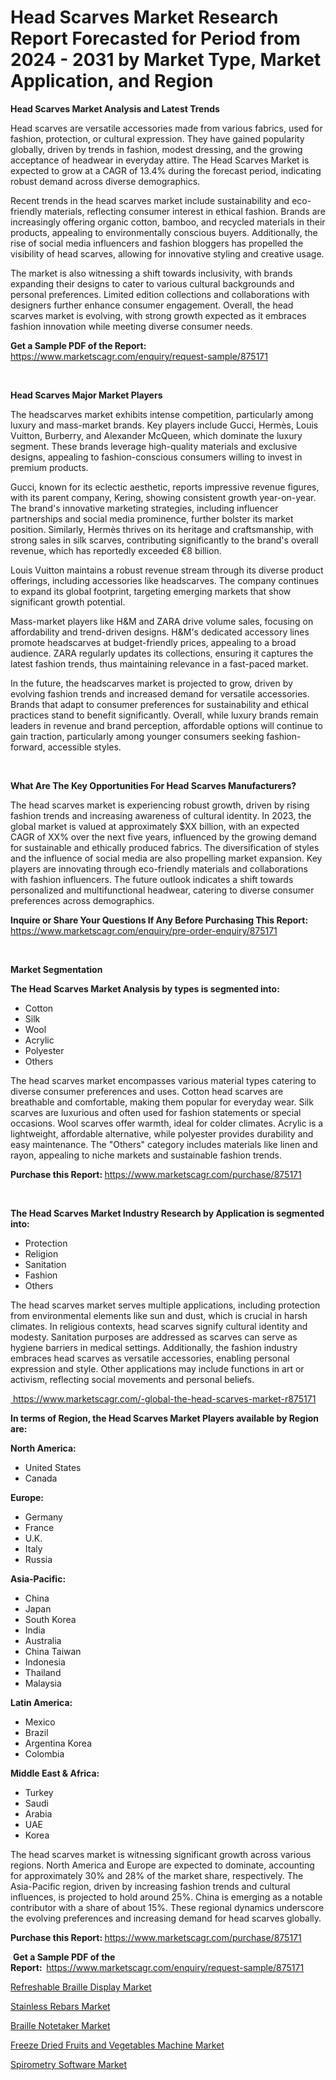 <p><h1>Head Scarves Market Research Report Forecasted for Period from 2024 -  2031 by Market Type, Market Application, and Region</h1></p><p><strong>Head Scarves Market Analysis and Latest Trends</strong></p>
<p><p>Head scarves are versatile accessories made from various fabrics, used for fashion, protection, or cultural expression. They have gained popularity globally, driven by trends in fashion, modest dressing, and the growing acceptance of headwear in everyday attire. The Head Scarves Market is expected to grow at a CAGR of 13.4% during the forecast period, indicating robust demand across diverse demographics.</p><p>Recent trends in the head scarves market include sustainability and eco-friendly materials, reflecting consumer interest in ethical fashion. Brands are increasingly offering organic cotton, bamboo, and recycled materials in their products, appealing to environmentally conscious buyers. Additionally, the rise of social media influencers and fashion bloggers has propelled the visibility of head scarves, allowing for innovative styling and creative usage.</p><p>The market is also witnessing a shift towards inclusivity, with brands expanding their designs to cater to various cultural backgrounds and personal preferences. Limited edition collections and collaborations with designers further enhance consumer engagement. Overall, the head scarves market is evolving, with strong growth expected as it embraces fashion innovation while meeting diverse consumer needs.</p></p>
<p><strong>Get a Sample PDF of the Report:&nbsp;</strong> <a href="https://www.marketscagr.com/enquiry/request-sample/875171?utm_campaign=1832&utm_medium=2&utm_source=Github&utm_content=ia&utm_term=03122024&utm_id=head-scarves">https://www.marketscagr.com/enquiry/request-sample/875171</a></p>
<p>&nbsp;</p>
<p><strong>Head Scarves Major Market Players</strong></p>
<p><p>The headscarves market exhibits intense competition, particularly among luxury and mass-market brands. Key players include Gucci, Hermès, Louis Vuitton, Burberry, and Alexander McQueen, which dominate the luxury segment. These brands leverage high-quality materials and exclusive designs, appealing to fashion-conscious consumers willing to invest in premium products.</p><p>Gucci, known for its eclectic aesthetic, reports impressive revenue figures, with its parent company, Kering, showing consistent growth year-on-year. The brand's innovative marketing strategies, including influencer partnerships and social media prominence, further bolster its market position. Similarly, Hermès thrives on its heritage and craftsmanship, with strong sales in silk scarves, contributing significantly to the brand's overall revenue, which has reportedly exceeded €8 billion.</p><p>Louis Vuitton maintains a robust revenue stream through its diverse product offerings, including accessories like headscarves. The company continues to expand its global footprint, targeting emerging markets that show significant growth potential.</p><p>Mass-market players like H&M and ZARA drive volume sales, focusing on affordability and trend-driven designs. H&M's dedicated accessory lines promote headscarves at budget-friendly prices, appealing to a broad audience. ZARA regularly updates its collections, ensuring it captures the latest fashion trends, thus maintaining relevance in a fast-paced market.</p><p>In the future, the headscarves market is projected to grow, driven by evolving fashion trends and increased demand for versatile accessories. Brands that adapt to consumer preferences for sustainability and ethical practices stand to benefit significantly. Overall, while luxury brands remain leaders in revenue and brand perception, affordable options will continue to gain traction, particularly among younger consumers seeking fashion-forward, accessible styles.</p></p>
<p>&nbsp;</p>
<p><strong>What Are The Key Opportunities For Head Scarves Manufacturers?</strong></p>
<p><p>The head scarves market is experiencing robust growth, driven by rising fashion trends and increasing awareness of cultural identity. In 2023, the global market is valued at approximately $XX billion, with an expected CAGR of XX% over the next five years, influenced by the growing demand for sustainable and ethically produced fabrics. The diversification of styles and the influence of social media are also propelling market expansion. Key players are innovating through eco-friendly materials and collaborations with fashion influencers. The future outlook indicates a shift towards personalized and multifunctional headwear, catering to diverse consumer preferences across demographics.</p></p>
<p><strong>Inquire or Share Your Questions If Any Before Purchasing This Report:</strong> <a href="https://www.marketscagr.com/enquiry/pre-order-enquiry/875171?utm_campaign=1832&utm_medium=2&utm_source=Github&utm_content=ia&utm_term=03122024&utm_id=head-scarves">https://www.marketscagr.com/enquiry/pre-order-enquiry/875171</a></p>
<p>&nbsp;</p>
<p><strong>Market Segmentation</strong></p>
<p><strong>The Head Scarves Market Analysis by types is segmented into:</strong></p>
<p><ul><li>Cotton</li><li>Silk</li><li>Wool</li><li>Acrylic</li><li>Polyester</li><li>Others</li></ul></p>
<p><p>The head scarves market encompasses various material types catering to diverse consumer preferences and uses. Cotton head scarves are breathable and comfortable, making them popular for everyday wear. Silk scarves are luxurious and often used for fashion statements or special occasions. Wool scarves offer warmth, ideal for colder climates. Acrylic is a lightweight, affordable alternative, while polyester provides durability and easy maintenance. The "Others" category includes materials like linen and rayon, appealing to niche markets and sustainable fashion trends.</p></p>
<p><strong>Purchase this Report:&nbsp;</strong><a href="https://www.marketscagr.com/purchase/875171?utm_campaign=1832&utm_medium=2&utm_source=Github&utm_content=ia&utm_term=03122024&utm_id=head-scarves">https://www.marketscagr.com/purchase/875171</a></p>
<p>&nbsp;</p>
<p><strong>The Head Scarves Market Industry Research by Application is segmented into:</strong></p>
<p><ul><li>Protection</li><li>Religion</li><li>Sanitation</li><li>Fashion</li><li>Others</li></ul></p>
<p><p>The head scarves market serves multiple applications, including protection from environmental elements like sun and dust, which is crucial in harsh climates. In religious contexts, head scarves signify cultural identity and modesty. Sanitation purposes are addressed as scarves can serve as hygiene barriers in medical settings. Additionally, the fashion industry embraces head scarves as versatile accessories, enabling personal expression and style. Other applications may include functions in art or activism, reflecting social movements and personal beliefs.</p></p>
<p><a href="https://www.marketscagr.com/-global-the-head-scarves-market-r875171?utm_campaign=1832&utm_medium=2&utm_source=Github&utm_content=ia&utm_term=03122024&utm_id=head-scarves">&nbsp;https://www.marketscagr.com/-global-the-head-scarves-market-r875171</a></p>
<p><strong>In terms of Region, the Head Scarves Market Players available by Region are:</strong></p>
<p>
    <p> <strong> North America: </strong>
        <ul>
            <li>United States</li>
            <li>Canada</li>
        </ul>
        </p> 
    <p> <strong> Europe: </strong>
        <ul>
            <li>Germany</li>
            <li>France</li>
            <li>U.K.</li>
            <li>Italy</li>
            <li>Russia</li>
        </ul>
        </p> 
    <p> <strong> Asia-Pacific: </strong>
        <ul>
            <li>China</li>
            <li>Japan</li>
            <li>South Korea</li>
            <li>India</li>
            <li>Australia</li>
            <li>China Taiwan</li>
            <li>Indonesia</li>
            <li>Thailand</li>
            <li>Malaysia</li>
        </ul>
        </p> 
    <p> <strong> Latin America: </strong>
        <ul>
            <li>Mexico</li>
            <li>Brazil</li>
            <li>Argentina Korea</li>
            <li>Colombia</li>
        </ul>
        </p> 
    <p> <strong> Middle East & Africa: </strong>
        <ul>
            <li>Turkey</li>
            <li>Saudi</li>
            <li>Arabia</li>
            <li>UAE</li>
            <li>Korea</li>
        </ul>
    </p>
    </p>
<p><p>The head scarves market is witnessing significant growth across various regions. North America and Europe are expected to dominate, accounting for approximately 30% and 28% of the market share, respectively. The Asia-Pacific region, driven by increasing fashion trends and cultural influences, is projected to hold around 25%. China is emerging as a notable contributor with a share of about 15%. These regional dynamics underscore the evolving preferences and increasing demand for head scarves globally.</p></p>
<p><strong>Purchase this Report: </strong><a href="https://www.marketscagr.com/purchase/875171?utm_campaign=1832&utm_medium=2&utm_source=Github&utm_content=ia&utm_term=03122024&utm_id=head-scarves">https://www.marketscagr.com/purchase/875171</a></p>
<p>&nbsp;<strong>Get a Sample PDF of the Report:&nbsp;&nbsp;</strong><a href="https://www.marketscagr.com/enquiry/request-sample/875171?utm_campaign=1832&utm_medium=2&utm_source=Github&utm_content=ia&utm_term=03122024&utm_id=head-scarves">https://www.marketscagr.com/enquiry/request-sample/875171</a></p>
<p><strong></strong></p>
<p><p><a href="https://www.linkedin.com/pulse/refreshable-braille-display-revenue-growth-report-2024-2031-qeh4e?utm_campaign=1832&utm_medium=2&utm_source=Github&utm_content=ia&utm_term=03122024&utm_id=head-scarves">Refreshable Braille Display Market</a></p><p><a href="https://issuu.com/reportprime-2/docs/stainless-rebars-market-size-2030.pptx?utm_campaign=1832&utm_medium=2&utm_source=Github&utm_content=ia&utm_term=03122024&utm_id=head-scarves">Stainless Rebars Market</a></p><p><a href="https://www.linkedin.com/pulse/global-braille-notetaker-market-analysis-key-trends-future-projections-co7le?utm_campaign=1832&utm_medium=2&utm_source=Github&utm_content=ia&utm_term=03122024&utm_id=head-scarves">Braille Notetaker Market</a></p><p><a href="https://issuu.com/reportprime-2/docs/freeze-dried-fruits-and-vegetables-machine-market-?utm_campaign=1832&utm_medium=2&utm_source=Github&utm_content=ia&utm_term=03122024&utm_id=head-scarves">Freeze Dried Fruits and Vegetables Machine Market</a></p><p><a href="https://www.linkedin.com/pulse/challenges-opportunities-spirometry-software-market-sales-4b6te?utm_campaign=1832&utm_medium=2&utm_source=Github&utm_content=ia&utm_term=03122024&utm_id=head-scarves">Spirometry Software Market</a></p></p>